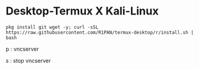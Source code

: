 # Desktop-Termux X Kali-Linux

```
pkg install git wget -y; curl -sSL https://raw.githubusercontent.com/R1PAN/termux-desktop/r/install.sh | bash
```
p : vncserver 

s : stop vncserver
